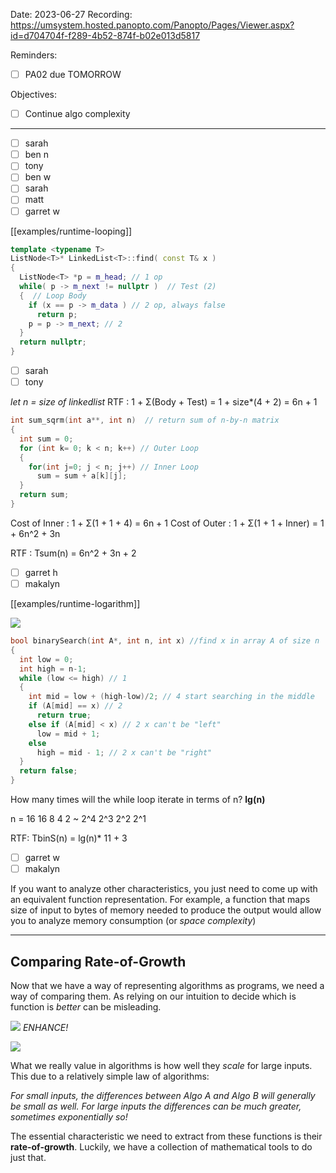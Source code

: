 

Date: 2023-06-27
Recording: https://umsystem.hosted.panopto.com/Panopto/Pages/Viewer.aspx?id=d704704f-f289-4b52-874f-b02e013d5817

Reminders:
* [ ] PA02 due TOMORROW

Objectives:
* [ ] Continue algo complexity

---

* [ ] sarah
* [ ] ben n
* [ ] tony
* [ ] ben w
* [ ] sarah
* [ ] matt
* [ ] garret w

[[examples/runtime-looping]]


```c++
template <typename T>
ListNode<T>* LinkedList<T>::find( const T& x )
{
  ListNode<T> *p = m_head; // 1 op
  while( p -> m_next != nullptr )  // Test (2)
  {  // Loop Body
    if (x == p -> m_data ) // 2 op, always false
      return p;
    p = p -> m_next; // 2
  }
  return nullptr;
}
```

* [ ] sarah
* [ ] tony

_let n = size of linkedlist_
RTF : 1 + Σ(Body + Test) = 1 + size*(4 + 2) = 6n + 1


```c++
int sum_sqrm(int a**, int n)  // return sum of n-by-n matrix
{
  int sum = 0;
  for (int k= 0; k < n; k++) // Outer Loop
  {
    for(int j=0; j < n; j++) // Inner Loop
      sum = sum + a[k][j];
  }
  return sum;
}
```

Cost of Inner : 1 + Σ(1 + 1 + 4) = 6n + 1
Cost of Outer : 1 + Σ(1 + 1 + Inner) = 1 + 6n^2 + 3n

RTF : Tsum(n) = 6n^2 + 3n + 2

* [ ] garret h
* [ ] makalyn

[[examples/runtime-logarithm]]


![](img%2FBinarySearch.png)
```c++
bool binarySearch(int A*, int n, int x) //find x in array A of size n
{
  int low = 0;
  int high = n-1;
  while (low <= high) // 1
  {
    int mid = low + (high-low)/2; // 4 start searching in the middle
    if (A[mid] == x) // 2
      return true;
    else if (A[mid] < x) // 2 x can't be "left"
      low = mid + 1;
    else
      high = mid - 1; // 2 x can't be "right"
  }
  return false;
}
```

How many times will the while loop iterate in terms of n? **lg(n)**

n = 16
16 8 4 2 ~ 2^4 2^3 2^2 2^1

RTF: TbinS(n) = lg(n)* 11 + 3

* [ ] garret w
* [ ] makalyn

If you want to analyze other characteristics, you just need to come up with an equivalent function representation. For example, a function that maps size of input to bytes of memory needed to produce the output would allow you to analyze memory consumption (or _space complexity_)

---
## Comparing Rate-of-Growth

Now that we have a way of representing algorithms as programs, we need a way of comparing them. As relying on our intuition to decide which is function is _better_ can be misleading.

![](img%2Frt-smallscale.png)
_ENHANCE!_

![](img%2Frt-largescale.png)

What we really value in algorithms is how well they _scale_ for large inputs. This due to a relatively simple law of algorithms: 
  
_For small inputs, the differences between Algo A and Algo B will generally be small as well. For large inputs the differences can be much greater, sometimes exponentially so!_ 

The essential characteristic we need to extract from these functions is their **rate-of-growth**. Luckily, we have a collection of mathematical tools to do just that.

